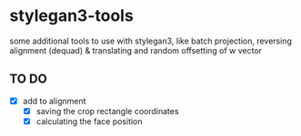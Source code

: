 # stylegan3-tools

some additional tools to use with stylegan3, like batch projection, reversing alignment (dequad) & translating and random offsetting of w vector

## TO DO

- [x] add to alignment
  - [x] saving the crop rectangle coordinates
  - [x] calculating the face position
